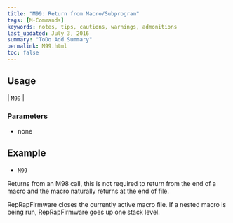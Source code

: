 ```yaml
---
title: "M99: Return from Macro/Subprogram" 
tags: [M-Commands]
keywords: notes, tips, cautions, warnings, admonitions
last_updated: July 3, 2016
summary: "ToDo Add Summary"
permalink: M99.html
toc: false
---
```



## Usage ##

| `M99` | 

### Parameters ###
+ none

## Example ##

+ `M99`

Returns from an M98 call, this is not required to return from the end of a macro and the macro naturally returns at the end of file.

RepRapFirmware closes the currently active macro file. If a nested macro is being run, RepRapFirmware goes up one stack level.
